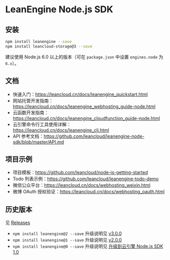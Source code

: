 # LeanEngine Node.js SDK

## 安装

```bash
npm install leanengine --save
npm install leancloud-storage@3 --save
```

建议使用 Node.js 6.0 以上的版本（可在 `package.json` 中设置 `engines.node` 为 `6.x`）。

## 文档

* 快速入门：<https://leancloud.cn/docs/leanengine_quickstart.html>
* 网站托管开发指南：<https://leancloud.cn/docs/leanengine_webhosting_guide-node.html>
* 云函数开发指南：<https://leancloud.cn/docs/leanengine_cloudfunction_guide-node.html>
* 云引擎命令行工具使用详解：<https://leancloud.cn/docs/leanengine_cli.html>
* API 参考文档：<https://github.com/leancloud/leanengine-node-sdk/blob/master/API.md>

## 项目示例

* 项目模板：<https://github.com/leancloud/node-js-getting-started>
* Todo 列表示例：<https://github.com/leancloud/leanengine-todo-demo>
* 微信公众平台：<https://leancloud.cn/docs/webhosting_weixin.html>
* 微博 OAuth 授权验证：<https://leancloud.cn/docs/webhosting_oauth.html>

## 历史版本

见 [Releases](https://github.com/leancloud/leanengine-node-sdk/releases)

- `npm install leanengine@2 --save` 升级说明见 [v3.0.0](https://github.com/leancloud/leanengine-node-sdk/releases/tag/v3.0.0)
- `npm install leanengine@1 --save` 升级说明见 [v2.0.0](https://github.com/leancloud/leanengine-node-sdk/releases/tag/v2.0.0)
- `npm install leanengine@0 --save` 升级说明见 [升级到云引擎 Node.js SDK 1.0](https://leancloud.cn/docs/leanengine-node-sdk-upgrade-1.html)
